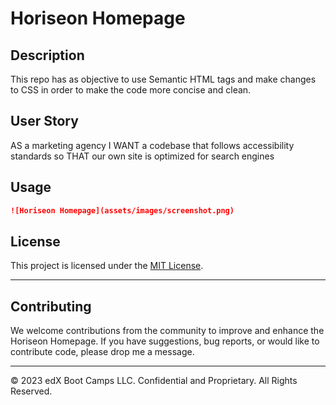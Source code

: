 # Horiseon Homepage

## Description 

This repo has as objective to use Semantic HTML tags and make changes to CSS in order to make the code more concise and clean.

## User Story

AS a marketing agency
I WANT a codebase that follows accessibility standards
so THAT our own site is optimized for search engines



## Usage 


```md
![Horiseon Homepage](assets/images/screenshot.png)
```


## License

This project is licensed under the [MIT License](LICENSE).


---

## Contributing

We welcome contributions from the community to improve and enhance the Horiseon Homepage. If you have suggestions, bug reports, or would like to contribute code, please drop me a message.

---

© 2023 edX Boot Camps LLC. Confidential and Proprietary. All Rights Reserved.
